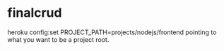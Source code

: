 # finalcrud
heroku config:set PROJECT_PATH=projects/nodejs/frontend pointing to what you want to be a project root.
